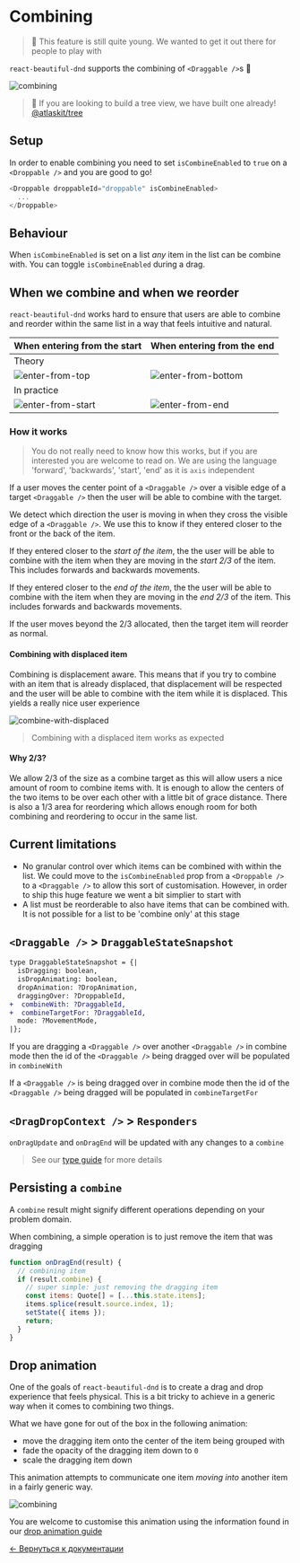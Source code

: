 # Combining

> 👶 This feature is still quite young. We wanted to get it out there for people to play with

`react-beautiful-dnd` supports the combining of `<Draggable />`s 🤩

![combining](https://user-images.githubusercontent.com/2182637/48045145-318dc300-e1e3-11e8-83bd-22c9bd44c442.gif)

> 🌲 If you are looking to build a tree view, we have built one already! [@atlaskit/tree](https://atlaskit.atlassian.com/packages/core/tree)

## Setup

In order to enable combining you need to set `isCombineEnabled` to `true` on a `<Droppable />` and you are good to go!

```js
<Droppable droppableId="droppable" isCombineEnabled>
  ...
</Droppable>
```

## Behaviour

When `isCombineEnabled` is set on a list _any_ item in the list can be combine with. You can toggle `isCombineEnabled` during a drag.

## When we combine and when we reorder

`react-beautiful-dnd` works hard to ensure that users are able to combine and reorder within the same list in a way that feels intuitive and natural.

| When entering from the start                                                                                             | When entering from the end                                                                                                |
| ------------------------------------------------------------------------------------------------------------------------ | ------------------------------------------------------------------------------------------------------------------------- |
| Theory                                                                                                                   |
| ![enter-from-top](https://user-images.githubusercontent.com/2182637/48168370-08844400-e343-11e8-8954-6b4f3c5c825e.png)   | ![enter-from-bottom](https://user-images.githubusercontent.com/2182637/48168369-07ebad80-e343-11e8-9402-caf6e91307a3.png) |
| In practice                                                                                                              |
| ![enter-from-start](https://user-images.githubusercontent.com/2182637/48169676-49cb2280-e348-11e8-8f11-5eeaf392cae6.gif) | ![enter-from-end](https://user-images.githubusercontent.com/2182637/48169675-49cb2280-e348-11e8-854a-04b913d3851b.gif)    |

### How it works

> You do not really need to know how this works, but if you are interested you are welcome to read on. We are using the language 'forward', 'backwards', 'start', 'end' as it is `axis` independent

If a user moves the center point of a `<Draggable />` over a visible edge of a target `<Draggable />` then the user will be able to combine with the target.

We detect which direction the user is moving in when they cross the visible edge of a `<Draggable />`. We use this to know if they entered closer to the front or the back of the item.

If they entered closer to the _start of the item_, the the user will be able to combine with the item when they are moving in the _start 2/3_ of the item. This includes forwards and backwards movements.

If they entered closer to the _end of the item_, the the user will be able to combine with the item when they are moving in the _end 2/3_ of the item. This includes forwards and backwards movements.

If the user moves beyond the 2/3 allocated, then the target item will reorder as normal.

#### Combining with displaced item

Combining is displacement aware. This means that if you try to combine with an item that is already displaced, that displacement will be respected and the user will be able to combine with the item while it is displaced. This yields a really nice user experience

![combine-with-displaced](https://user-images.githubusercontent.com/2182637/48169674-49328c00-e348-11e8-8d35-d3d41916cd89.gif)

> Combining with a displaced item works as expected

#### Why 2/3?

We allow 2/3 of the size as a combine target as this will allow users a nice amount of room to combine items with. It is enough to allow the centers of the two items to be over each other with a little bit of grace distance. There is also a 1/3 area for reordering which allows enough room for both combining and reordering to occur in the same list.

## Current limitations

- No granular control over which items can be combined with within the list. We could move to the `isCombineEnabled` prop from a `<Droppable />` to a `<Draggable />` to allow this sort of customisation. However, in order to ship this huge feature we went a bit simplier to start with
- A list must be reorderable to also have items that can be combined with. It is not possible for a list to be 'combine only' at this stage

## `<Draggable />` > `DraggableStateSnapshot`

```diff
type DraggableStateSnapshot = {|
  isDragging: boolean,
  isDropAnimating: boolean,
  dropAnimation: ?DropAnimation,
  draggingOver: ?DroppableId,
+  combineWith: ?DraggableId,
+  combineTargetFor: ?DraggableId,
  mode: ?MovementMode,
|};
```

If you are dragging a `<Draggable />` over another `<Draggable />` in combine mode then the id of the `<Draggable />` being dragged over will be populated in `combineWith`

If a `<Draggable />` is being dragged over in combine mode then the id of the `<Draggable />` being dragged will be populated in `combineTargetFor`

## `<DragDropContext />` > `Responders`

`onDragUpdate` and `onDragEnd` will be updated with any changes to a `combine`

> See our [type guide](/docs/guides/types.md) for more details

## Persisting a `combine`

A `combine` result might signify different operations depending on your problem domain.

When combining, a simple operation is to just remove the item that was dragging

```js
function onDragEnd(result) {
  // combining item
  if (result.combine) {
    // super simple: just removing the dragging item
    const items: Quote[] = [...this.state.items];
    items.splice(result.source.index, 1);
    setState({ items });
    return;
  }
}
```

## Drop animation

One of the goals of `react-beautiful-dnd` is to create a drag and drop experience that feels physical. This is a bit tricky to achieve in a generic way when it comes to combining two things.

What we have gone for out of the box in the following animation:

- move the dragging item onto the center of the item being grouped with
- fade the opacity of the dragging item down to `0`
- scale the dragging item down

This animation attempts to communicate one item _moving into_ another item in a fairly generic way.

![combining](https://user-images.githubusercontent.com/2182637/48045145-318dc300-e1e3-11e8-83bd-22c9bd44c442.gif)

You are welcome to customise this animation using the information found in our [drop animation guide](/docs/guides/drop-animation.md)

[← Вернуться к документации](/README.md#documentation-)
